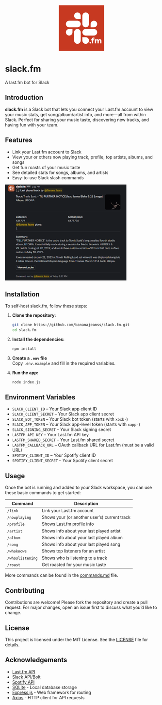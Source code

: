 
<p align="center">
    <img src="assets/slackfm.png" alt="slack.fm logo" width="150"/>
</p>

# slack.fm

A last.fm bot for Slack

## Introduction

**slack.fm** is a Slack bot that lets you connect your Last.fm account to view your music stats, get song/album/artist info, and more—all from within Slack. Perfect for sharing your music taste, discovering new tracks, and having fun with your team.

## Features

- Link your Last.fm account to Slack
- View your or others now playing track, profile, top artists, albums, and songs
- Get fun roasts of your music taste
- See detailed stats for songs, albums, and artists
- Easy-to-use Slack slash commands

<img src="assets/song.png" alt="Song command example" width="400"/>

## Installation

To self-host slack.fm, follow these steps:

1. **Clone the repository:**

    ```bash
    git clone https://github.com/bananajeanss/slack.fm.git
    cd slack.fm
    ```

2. **Install the dependencies:**

    ```bash
    npm install
    ```

3. **Create a `.env` file**  
   Copy `.env.example` and fill in the required variables.

4. **Run the app:**

    ```bash
    node index.js
    ```

## Environment Variables

- `SLACK_CLIENT_ID` – Your Slack app client ID
- `SLACK_CLIENT_SECRET` – Your Slack app client secret
- `SLACK_BOT_TOKEN` – Your Slack bot token (starts with `xoxb-`)
- `SLACK_APP_TOKEN` – Your Slack app-level token (starts with `xapp-`)
- `SLACK_SIGNING_SECRET` – Your Slack signing secret
- `LASTFM_API_KEY` – Your Last.fm API key
- `LASTFM_SHARED_SECRET` – Your Last.fm shared secret
- `LASTFM_CALLBACK_URL` – OAuth callback URL for Last.fm (must be a valid URL)
- `SPOTIFY_CLIENT_ID` – Your Spotify client ID
- `SPOTIFY_CLIENT_SECRET` – Your Spotify client secret

## Usage

Once the bot is running and added to your Slack workspace, you can use these basic commands to get started:

| Command         | Description                                 |
|-----------------|---------------------------------------------|
| `/link`         | Link your Last.fm account                   |
| `/nowplaying`   | Shows your (or another user’s) current track|
| `/profile`      | Shows Last.fm profile info                  |
| `/artist`       | Shows info about your last played artist    |
| `/album`        | Shows info about your last played album     |
| `/song`         | Shows info about your last played song      |
| `/whoknows`     | Shows top listeners for an artist           |
| `/whoslistening`| Shows who is listening to a track           |
| `/roast`        | Get roasted for your music taste            |

More commands can be found in the [commands.md](commands.md) file.

## Contributing

Contributions are welcome! Please fork the repository and create a pull request. For major changes, open an issue first to discuss what you’d like to change.

## License

This project is licensed under the MIT License. See the [LICENSE](LICENSE) file for details.

## Acknowledgements

- [Last.fm API](https://www.last.fm/api)
- [Slack API/Bolt](https://api.slack.com/bolt)
- [Spotify API](https://developer.spotify.com/documentation/web-api/)
- [SQLite](https://www.sqlite.org/) - Local database storage
- [Express.js](https://expressjs.com/) - Web framework for routing
- [Axios](https://axios-http.com/) - HTTP client for API requests
